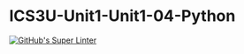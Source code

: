 # ICS3U-Unit1-Unit1-04-Python

[![GitHub's Super Linter](https://github.com/mohammedal-ess/ICS3U-Unit1-Unit1-04-Python/workflows/GitHub's%20Super%20Linter/badge.svg)](https://github.com/mohammedal-ess/ICS3U-Unit1-Unit1-04-Python/actions)
